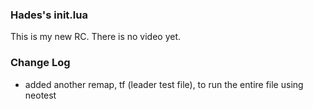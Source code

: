 ### Hades's init.lua
This is my new RC.  There is no video yet.

### Change Log
* added another remap, <leader>tf (leader test file), to run the entire file
  using neotest


